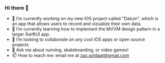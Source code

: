 ### Hi there 👋

- 🔭 I’m currently working on my new IOS project called "Datum", which is an app that allows users to record and vizualize their own data.
- 🌱 I’m currently learning how to implement the MVVM design pattern in a larger SwiftUI app. 
- 👯 I’m looking to collaborate on any cool IOS apps or open source projects
- 💬 Ask me about running, skateboarding, or video games!
- 📫 How to reach me: email me at zac.soldaat@gmail.com

<!--
**zsoldaat/zsoldaat** is a ✨ _special_ ✨ repository because its `README.md` (this file) appears on your GitHub profile.


-->
